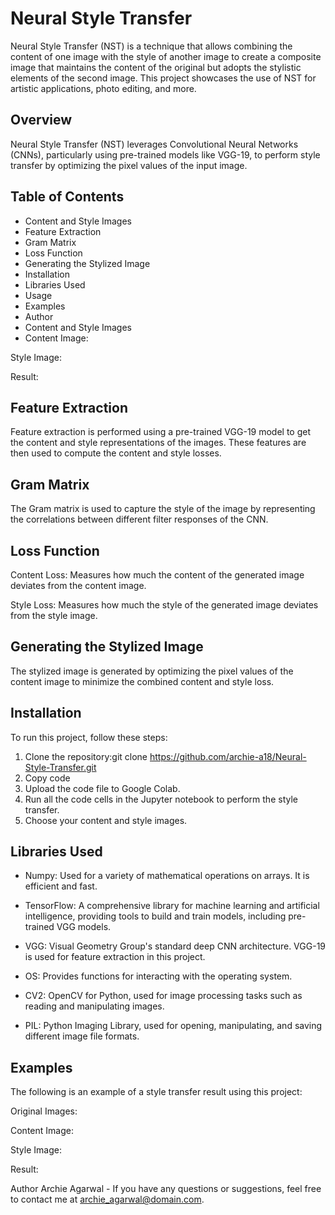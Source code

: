 # Neural Style Transfer

Neural Style Transfer (NST) is a technique that allows combining the content of one image with the style of another image to create a composite image that maintains the content of the original but adopts the stylistic elements of the second image. This project showcases the use of NST for artistic applications, photo editing, and more.

## Overview
Neural Style Transfer (NST) leverages Convolutional Neural Networks (CNNs), particularly using pre-trained models like VGG-19, to perform style transfer by optimizing the pixel values of the input image.

## Table of Contents
* Content and Style Images
* Feature Extraction
* Gram Matrix
* Loss Function
* Generating the Stylized Image
* Installation
* Libraries Used
* Usage
* Examples
* Author
* Content and Style Images
* Content Image:

Style Image:

Result:

## Feature Extraction
Feature extraction is performed using a pre-trained VGG-19 model to get the content and style representations of the images. These features are then used to compute the content and style losses.

## Gram Matrix
The Gram matrix is used to capture the style of the image by representing the correlations between different filter responses of the CNN.

## Loss Function
Content Loss:
Measures how much the content of the generated image deviates from the content image.

Style Loss:
Measures how much the style of the generated image deviates from the style image.

## Generating the Stylized Image
The stylized image is generated by optimizing the pixel values of the content image to minimize the combined content and style loss.

## Installation
To run this project, follow these steps:

1. Clone the repository:git clone https://github.com/archie-a18/Neural-Style-Transfer.git
2. Copy code
3. Upload the code file to Google Colab.
4. Run all the code cells in the Jupyter notebook to perform the style transfer.
5. Choose your content and style images.


## Libraries Used
* Numpy:
Used for a variety of mathematical operations on arrays. It is efficient and fast.

* TensorFlow:
A comprehensive library for machine learning and artificial intelligence, providing tools to build and train models, including pre-trained VGG models.

* VGG:
Visual Geometry Group's standard deep CNN architecture. VGG-19 is used for feature extraction in this project.

* OS:
Provides functions for interacting with the operating system.

* CV2:
OpenCV for Python, used for image processing tasks such as reading and manipulating images.

* PIL:
Python Imaging Library, used for opening, manipulating, and saving different image file formats.

## Examples
The following is an example of a style transfer result using this project:

Original Images:

Content Image:

Style Image:

Result:

Author
Archie Agarwal - If you have any questions or suggestions, feel free to contact me at archie_agarwal@domain.com.
